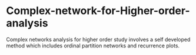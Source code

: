 # Complex-network-for-Higher-order-analysis
Complex networks analysis for higher order study involves a self developed method which includes ordinal partition networks and recurrence plots.
